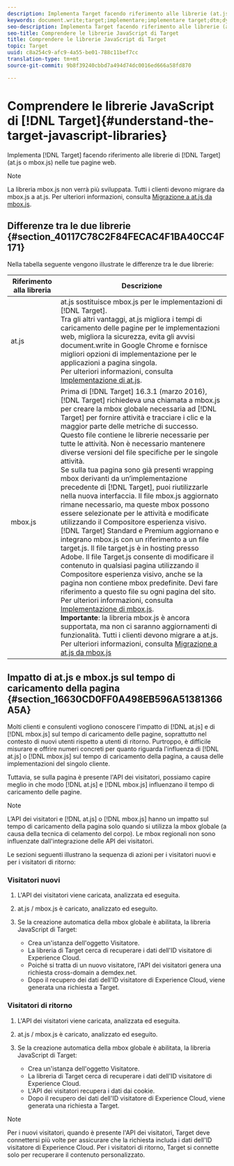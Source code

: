 ```yaml
---
description: Implementa Target facendo riferimento alle librerie (at.js o mbox.js) nelle tue pagine web.
keywords: document.write;target;implementare;implementare target;dtm;dynamic tag management;at.js;mbox.js;target.js;mbox
seo-description: Implementa Target facendo riferimento alle librerie (at.js o mbox.js) nelle tue pagine web.
seo-title: Comprendere le librerie JavaScript di Target
title: Comprendere le librerie JavaScript di Target
topic: Target
uuid: c8a254c9-afc9-4a55-be01-788c11bef7cc
translation-type: tm+mt
source-git-commit: 9b8f39240cbbd7a494d74dc0016ed666a58fd870

---
```



# Comprendere le librerie JavaScript di [!DNL Target]{#understand-the-target-javascript-libraries}

Implementa [!DNL Target] facendo riferimento alle librerie di [!DNL Target] (at.js o mbox.js) nelle tue pagine web.

>[!NOTE]
>
>La libreria mbox.js non verrà più sviluppata. Tutti i clienti devono migrare da mbox.js a at.js. Per ulteriori informazioni, consulta [Migrazione a at.js da mbox.js](../../c-implementing-target/c-implementing-target-for-client-side-web/t-mbox-download/c-target-atjs-implementation/target-migrate-atjs.md#task_DE55DCE9AC2F49728395665DE1B1E6EA).

## Differenze tra le due librerie {#section_40117C78C2F84FECAC4F1BA40CC4F171}

Nella tabella seguente vengono illustrate le differenze tra le due librerie:

| Riferimento alla libreria | Descrizione |
|--- |--- |
| at.js  | at.js sostituisce mbox.js per le implementazioni di [!DNL Target].<br>Tra gli altri vantaggi, at.js migliora i tempi di caricamento delle pagine per le implementazioni web, migliora la sicurezza, evita gli avvisi document.write in Google Chrome e fornisce migliori opzioni di implementazione per le applicazioni a pagina singola.<br>Per ulteriori informazioni, consulta [Implementazione di at.js](/help/c-implementing-target/c-implementing-target-for-client-side-web/t-mbox-download/c-target-atjs-implementation/target-atjs-implementation.md). |
| mbox.js | Prima di [!DNL Target] 16.3.1 (marzo 2016), [!DNL Target] richiedeva una chiamata a mbox.js per creare la mbox globale necessaria ad [!DNL Target] per fornire attività e tracciare i clic e la maggior parte delle metriche di successo. Questo file contiene le librerie necessarie per tutte le attività. Non è necessario mantenere diverse versioni del file specifiche per le singole attività.<br>Se sulla tua pagina sono già presenti wrapping mbox derivanti da un’implementazione precedente di [!DNL Target], puoi riutilizzarle nella nuova interfaccia. Il file mbox.js aggiornato rimane necessario, ma queste mbox possono essere selezionate per le attività e modificate utilizzando il Compositore esperienza visivo.<br>[!DNL Target] Standard e Premium aggiornano e integrano mbox.js con un riferimento a un file target.js. Il file target.js è in hosting presso Adobe. Il file Target.js consente di modificare il contenuto in qualsiasi pagina utilizzando il Compositore esperienza visivo, anche se la pagina non contiene mbox predefinite. Devi fare riferimento a questo file su ogni pagina del sito.<br>Per ulteriori informazioni, consulta [Implementazione di mbox.js](/help/c-implementing-target/c-implementing-target-for-client-side-web/t-mbox-download/mbox-download.md).<br>**Importante**: la libreria mbox.js è ancora supportata, ma non ci saranno aggiornamenti di funzionalità. Tutti i clienti devono migrare a at.js. Per ulteriori informazioni, consulta [Migrazione a at.js da mbox.js](/help/c-implementing-target/c-implementing-target-for-client-side-web/t-mbox-download/c-target-atjs-implementation/target-migrate-atjs.md)<br> |

## Impatto di at.js e mbox.js sul tempo di caricamento della pagina {#section_16630CD0FF0A498EB596A51381366A5A}

Molti clienti e consulenti vogliono conoscere l&#39;impatto di [!DNL at.js] e di [!DNL mbox.js] sul tempo di caricamento delle pagine, soprattutto nel contesto di nuovi utenti rispetto a utenti di ritorno. Purtroppo, è difficile misurare e offrire numeri concreti per quanto riguarda l&#39;influenza di [!DNL at.js] o [!DNL mbox.js] sul tempo di caricamento della pagina, a causa delle implementazioni del singolo cliente.

Tuttavia, se sulla pagina è presente l&#39;API dei visitatori, possiamo capire meglio in che modo [!DNL at.js] e [!DNL mbox.js] influenzano il tempo di caricamento delle pagine.

>[!NOTE]
>
>L’API dei visitatori e [!DNL at.js] o [!DNL mbox.js] hanno un impatto sul tempo di caricamento della pagina solo quando si utilizza la mbox globale (a causa della tecnica di celamento del corpo). Le mbox regionali non sono influenzate dall&#39;integrazione delle API dei visitatori.

Le sezioni seguenti illustrano la sequenza di azioni per i visitatori nuovi e per i visitatori di ritorno:

### Visitatori nuovi

1. L&#39;API dei visitatori viene caricata, analizzata ed eseguita.
1. at.js / mbox.js è caricato, analizzato ed eseguito.
1. Se la creazione automatica della mbox globale è abilitata, la libreria JavaScript di Target:

   * Crea un&#39;istanza dell&#39;oggetto Visitatore.
   * La libreria di Target cerca di recuperare i dati dell&#39;ID visitatore di Experience Cloud.
   * Poiché si tratta di un nuovo visitatore, l&#39;API dei visitatori genera una richiesta cross-domain a demdex.net.
   * Dopo il recupero dei dati dell&#39;ID visitatore di Experience Cloud, viene generata una richiesta a Target.

### Visitatori di ritorno

1. L&#39;API dei visitatori viene caricata, analizzata ed eseguita.
1. at.js / mbox.js è caricato, analizzato ed eseguito.
1. Se la creazione automatica della mbox globale è abilitata, la libreria JavaScript di Target:

   * Crea un&#39;istanza dell&#39;oggetto Visitatore.
   * La libreria di Target cerca di recuperare i dati dell&#39;ID visitatore di Experience Cloud.
   * L&#39;API dei visitatori recupera i dati dai cookie.
   * Dopo il recupero dei dati dell&#39;ID visitatore di Experience Cloud, viene generata una richiesta a Target.

>[!NOTE]
>
>Per i nuovi visitatori, quando è presente l&#39;API dei visitatori, Target deve connettersi più volte per assicurare che la richiesta includa i dati dell&#39;ID visitatore di Experience Cloud. Per i visitatori di ritorno, Target si connette solo per recuperare il contenuto personalizzato.
